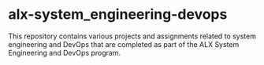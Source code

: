 # alx-system_engineering-devops
This repository contains various projects and assignments related to system engineering and DevOps that are completed as part of the ALX System Engineering and DevOps program.
